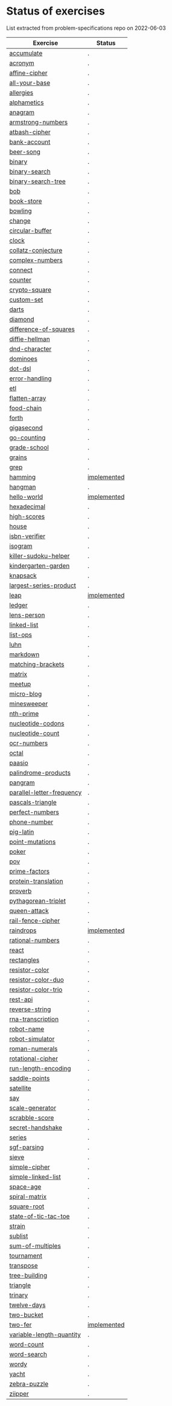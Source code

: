 # Status of exercises

List extracted from problem-specifications repo on 2022-06-03

| Exercise | Status |
| --- | --- |
| [accumulate](https://github.com/exercism/problem-specifications/tree/main/exercises/accumulate/) | . |
| [acronym](https://github.com/exercism/problem-specifications/tree/main/exercises/acronym/) | . |
| [affine-cipher](https://github.com/exercism/problem-specifications/tree/main/exercises/affine-cipher/) | . |
| [all-your-base](https://github.com/exercism/problem-specifications/tree/main/exercises/all-your-base/) | . |
| [allergies](https://github.com/exercism/problem-specifications/tree/main/exercises/allergies/) | . |
| [alphametics](https://github.com/exercism/problem-specifications/tree/main/exercises/alphametics/) | . |
| [anagram](https://github.com/exercism/problem-specifications/tree/main/exercises/anagram/) | . |
| [armstrong-numbers](https://github.com/exercism/problem-specifications/tree/main/exercises/armstrong-numbers/) | . |
| [atbash-cipher](https://github.com/exercism/problem-specifications/tree/main/exercises/atbash-cipher/) | . |
| [bank-account](https://github.com/exercism/problem-specifications/tree/main/exercises/bank-account/) | . |
| [beer-song](https://github.com/exercism/problem-specifications/tree/main/exercises/beer-song/) | . |
| [binary](https://github.com/exercism/problem-specifications/tree/main/exercises/binary/) | . |
| [binary-search](https://github.com/exercism/problem-specifications/tree/main/exercises/binary-search/) | . |
| [binary-search-tree](https://github.com/exercism/problem-specifications/tree/main/exercises/binary-search-tree/) | . |
| [bob](https://github.com/exercism/problem-specifications/tree/main/exercises/bob/)| . |
| [book-store](https://github.com/exercism/problem-specifications/tree/main/exercises/book-store/) | . |
| [bowling](https://github.com/exercism/problem-specifications/tree/main/exercises/bowling/) | . |
| [change](https://github.com/exercism/problem-specifications/tree/main/exercises/change/) | . |
| [circular-buffer](https://github.com/exercism/problem-specifications/tree/main/exercises/circular-buffer/) | . |
| [clock](https://github.com/exercism/problem-specifications/tree/main/exercises/clock/) | . |
| [collatz-conjecture](https://github.com/exercism/problem-specifications/tree/main/exercises/collatz-conjecture/) | . |
| [complex-numbers](https://github.com/exercism/problem-specifications/tree/main/exercises/complex-numbers/) | . |
| [connect](https://github.com/exercism/problem-specifications/tree/main/exercises/connect/) | . |
| [counter](https://github.com/exercism/problem-specifications/tree/main/exercises/counter/) | . |
| [crypto-square](https://github.com/exercism/problem-specifications/tree/main/exercises/crypto-square/) | . |
| [custom-set](https://github.com/exercism/problem-specifications/tree/main/exercises/custom-set/) | . |
| [darts](https://github.com/exercism/problem-specifications/tree/main/exercises/darts/) | . |
| [diamond](https://github.com/exercism/problem-specifications/tree/main/exercises/diamond/) | . |
| [difference-of-squares](https://github.com/exercism/problem-specifications/tree/main/exercises/difference-of-squares/) | . |
| [diffie-hellman](https://github.com/exercism/problem-specifications/tree/main/exercises/diffie-hellman/) | . |
| [dnd-character](https://github.com/exercism/problem-specifications/tree/main/exercises/dnd-character/) | . |
| [dominoes](https://github.com/exercism/problem-specifications/tree/main/exercises/dominoes/) | . |
| [dot-dsl](https://github.com/exercism/problem-specifications/tree/main/exercises/dot-dsl/) | . |
| [error-handling](https://github.com/exercism/problem-specifications/tree/main/exercises/error-handling/) | . |
| [etl](https://github.com/exercism/problem-specifications/tree/main/exercises/etl/)| . |
| [flatten-array](https://github.com/exercism/problem-specifications/tree/main/exercises/flatten-array/) | . |
| [food-chain](https://github.com/exercism/problem-specifications/tree/main/exercises/food-chain/) | . |
| [forth](https://github.com/exercism/problem-specifications/tree/main/exercises/forth/) | . |
| [gigasecond](https://github.com/exercism/problem-specifications/tree/main/exercises/gigasecond/) | . |
| [go-counting](https://github.com/exercism/problem-specifications/tree/main/exercises/go-counting/) | . |
| [grade-school](https://github.com/exercism/problem-specifications/tree/main/exercises/grade-school/) | . |
| [grains](https://github.com/exercism/problem-specifications/tree/main/exercises/grains/) | . |
| [grep](https://github.com/exercism/problem-specifications/tree/main/exercises/grep/)| . |
| [hamming](https://github.com/exercism/problem-specifications/tree/main/exercises/hamming/) | [implemented](https://github.com/exercism/awk/pull/5) |
| [hangman](https://github.com/exercism/problem-specifications/tree/main/exercises/hangman/) | . |
| [hello-world](https://github.com/exercism/problem-specifications/tree/main/exercises/hello-world/) | [implemented](https://github.com/exercism/awk/pull/3) |
| [hexadecimal](https://github.com/exercism/problem-specifications/tree/main/exercises/hexadecimal/) | . |
| [high-scores](https://github.com/exercism/problem-specifications/tree/main/exercises/high-scores/) | . |
| [house](https://github.com/exercism/problem-specifications/tree/main/exercises/house/) | . |
| [isbn-verifier](https://github.com/exercism/problem-specifications/tree/main/exercises/isbn-verifier/) | . |
| [isogram](https://github.com/exercism/problem-specifications/tree/main/exercises/isogram/) | . |
| [killer-sudoku-helper](https://github.com/exercism/problem-specifications/tree/main/exercises/killer-sudoku-helper/) | . |
| [kindergarten-garden](https://github.com/exercism/problem-specifications/tree/main/exercises/kindergarten-garden/) | . |
| [knapsack](https://github.com/exercism/problem-specifications/tree/main/exercises/knapsack/) | . |
| [largest-series-product](https://github.com/exercism/problem-specifications/tree/main/exercises/largest-series-product/) | . |
| [leap](https://github.com/exercism/problem-specifications/tree/main/exercises/leap/)| [implemented](https://github.com/exercism/awk/pull/3) |
| [ledger](https://github.com/exercism/problem-specifications/tree/main/exercises/ledger/) | . |
| [lens-person](https://github.com/exercism/problem-specifications/tree/main/exercises/lens-person/) | . |
| [linked-list](https://github.com/exercism/problem-specifications/tree/main/exercises/linked-list/) | . |
| [list-ops](https://github.com/exercism/problem-specifications/tree/main/exercises/list-ops/) | . |
| [luhn](https://github.com/exercism/problem-specifications/tree/main/exercises/luhn/)| . |
| [markdown](https://github.com/exercism/problem-specifications/tree/main/exercises/markdown/) | . |
| [matching-brackets](https://github.com/exercism/problem-specifications/tree/main/exercises/matching-brackets/) | . |
| [matrix](https://github.com/exercism/problem-specifications/tree/main/exercises/matrix/) | . |
| [meetup](https://github.com/exercism/problem-specifications/tree/main/exercises/meetup/) | . |
| [micro-blog](https://github.com/exercism/problem-specifications/tree/main/exercises/micro-blog/) | . |
| [minesweeper](https://github.com/exercism/problem-specifications/tree/main/exercises/minesweeper/) | . |
| [nth-prime](https://github.com/exercism/problem-specifications/tree/main/exercises/nth-prime/) | . |
| [nucleotide-codons](https://github.com/exercism/problem-specifications/tree/main/exercises/nucleotide-codons/) | . |
| [nucleotide-count](https://github.com/exercism/problem-specifications/tree/main/exercises/nucleotide-count/) | . |
| [ocr-numbers](https://github.com/exercism/problem-specifications/tree/main/exercises/ocr-numbers/) | . |
| [octal](https://github.com/exercism/problem-specifications/tree/main/exercises/octal/) | . |
| [paasio](https://github.com/exercism/problem-specifications/tree/main/exercises/paasio/) | . |
| [palindrome-products](https://github.com/exercism/problem-specifications/tree/main/exercises/palindrome-products/) | . |
| [pangram](https://github.com/exercism/problem-specifications/tree/main/exercises/pangram/) | . |
| [parallel-letter-frequency](https://github.com/exercism/problem-specifications/tree/main/exercises/parallel-letter-frequency/) | . |
| [pascals-triangle](https://github.com/exercism/problem-specifications/tree/main/exercises/pascals-triangle/) | . |
| [perfect-numbers](https://github.com/exercism/problem-specifications/tree/main/exercises/perfect-numbers/) | . |
| [phone-number](https://github.com/exercism/problem-specifications/tree/main/exercises/phone-number/) | . |
| [pig-latin](https://github.com/exercism/problem-specifications/tree/main/exercises/pig-latin/) | . |
| [point-mutations](https://github.com/exercism/problem-specifications/tree/main/exercises/point-mutations/) | . |
| [poker](https://github.com/exercism/problem-specifications/tree/main/exercises/poker/) | . |
| [pov](https://github.com/exercism/problem-specifications/tree/main/exercises/pov/)| . |
| [prime-factors](https://github.com/exercism/problem-specifications/tree/main/exercises/prime-factors/) | . |
| [protein-translation](https://github.com/exercism/problem-specifications/tree/main/exercises/protein-translation/) | . |
| [proverb](https://github.com/exercism/problem-specifications/tree/main/exercises/proverb/) | . |
| [pythagorean-triplet](https://github.com/exercism/problem-specifications/tree/main/exercises/pythagorean-triplet/) | . |
| [queen-attack](https://github.com/exercism/problem-specifications/tree/main/exercises/queen-attack/) | . |
| [rail-fence-cipher](https://github.com/exercism/problem-specifications/tree/main/exercises/rail-fence-cipher/) | . |
| [raindrops](https://github.com/exercism/problem-specifications/tree/main/exercises/raindrops/) | [implemented](https://github.com/exercism/awk/pull/3) |
| [rational-numbers](https://github.com/exercism/problem-specifications/tree/main/exercises/rational-numbers/) | . |
| [react](https://github.com/exercism/problem-specifications/tree/main/exercises/react/) | . |
| [rectangles](https://github.com/exercism/problem-specifications/tree/main/exercises/rectangles/) | . |
| [resistor-color](https://github.com/exercism/problem-specifications/tree/main/exercises/resistor-color/) | . |
| [resistor-color-duo](https://github.com/exercism/problem-specifications/tree/main/exercises/resistor-color-duo/) | . |
| [resistor-color-trio](https://github.com/exercism/problem-specifications/tree/main/exercises/resistor-color-trio/) | . |
| [rest-api](https://github.com/exercism/problem-specifications/tree/main/exercises/rest-api/) | . |
| [reverse-string](https://github.com/exercism/problem-specifications/tree/main/exercises/reverse-string/) | . |
| [rna-transcription](https://github.com/exercism/problem-specifications/tree/main/exercises/rna-transcription/) | . |
| [robot-name](https://github.com/exercism/problem-specifications/tree/main/exercises/robot-name/) | . |
| [robot-simulator](https://github.com/exercism/problem-specifications/tree/main/exercises/robot-simulator/) | . |
| [roman-numerals](https://github.com/exercism/problem-specifications/tree/main/exercises/roman-numerals/) | . |
| [rotational-cipher](https://github.com/exercism/problem-specifications/tree/main/exercises/rotational-cipher/) | . |
| [run-length-encoding](https://github.com/exercism/problem-specifications/tree/main/exercises/run-length-encoding/) | . |
| [saddle-points](https://github.com/exercism/problem-specifications/tree/main/exercises/saddle-points/) | . |
| [satellite](https://github.com/exercism/problem-specifications/tree/main/exercises/satellite/) | . |
| [say](https://github.com/exercism/problem-specifications/tree/main/exercises/say/)| . |
| [scale-generator](https://github.com/exercism/problem-specifications/tree/main/exercises/scale-generator/) | . |
| [scrabble-score](https://github.com/exercism/problem-specifications/tree/main/exercises/scrabble-score/) | . |
| [secret-handshake](https://github.com/exercism/problem-specifications/tree/main/exercises/secret-handshake/) | . |
| [series](https://github.com/exercism/problem-specifications/tree/main/exercises/series/) | . |
| [sgf-parsing](https://github.com/exercism/problem-specifications/tree/main/exercises/sgf-parsing/) | . |
| [sieve](https://github.com/exercism/problem-specifications/tree/main/exercises/sieve/) | . |
| [simple-cipher](https://github.com/exercism/problem-specifications/tree/main/exercises/simple-cipher/) | . |
| [simple-linked-list](https://github.com/exercism/problem-specifications/tree/main/exercises/simple-linked-list/) | . |
| [space-age](https://github.com/exercism/problem-specifications/tree/main/exercises/space-age/) | . |
| [spiral-matrix](https://github.com/exercism/problem-specifications/tree/main/exercises/spiral-matrix/) | . |
| [square-root](https://github.com/exercism/problem-specifications/tree/main/exercises/square-root/) | . |
| [state-of-tic-tac-toe](https://github.com/exercism/problem-specifications/tree/main/exercises/state-of-tic-tac-toe/) | . |
| [strain](https://github.com/exercism/problem-specifications/tree/main/exercises/strain/) | . |
| [sublist](https://github.com/exercism/problem-specifications/tree/main/exercises/sublist/) | . |
| [sum-of-multiples](https://github.com/exercism/problem-specifications/tree/main/exercises/sum-of-multiples/) | . |
| [tournament](https://github.com/exercism/problem-specifications/tree/main/exercises/tournament/) | . |
| [transpose](https://github.com/exercism/problem-specifications/tree/main/exercises/transpose/) | . |
| [tree-building](https://github.com/exercism/problem-specifications/tree/main/exercises/tree-building/) | . |
| [triangle](https://github.com/exercism/problem-specifications/tree/main/exercises/triangle/) | . |
| [trinary](https://github.com/exercism/problem-specifications/tree/main/exercises/trinary/) | . |
| [twelve-days](https://github.com/exercism/problem-specifications/tree/main/exercises/twelve-days/) | . |
| [two-bucket](https://github.com/exercism/problem-specifications/tree/main/exercises/two-bucket/) | . |
| [two-fer](https://github.com/exercism/problem-specifications/tree/main/exercises/two-fer/) | [implemented](https://github.com/exercism/awk/pull/3) |
| [variable-length-quantity](https://github.com/exercism/problem-specifications/tree/main/exercises/variable-length-quantity/) | . |
| [word-count](https://github.com/exercism/problem-specifications/tree/main/exercises/word-count/) | . |
| [word-search](https://github.com/exercism/problem-specifications/tree/main/exercises/word-search/) | . |
| [wordy](https://github.com/exercism/problem-specifications/tree/main/exercises/wordy/) | . |
| [yacht](https://github.com/exercism/problem-specifications/tree/main/exercises/yacht/) | . |
| [zebra-puzzle](https://github.com/exercism/problem-specifications/tree/main/exercises/zebra-puzzle/) | . |
| [ziipper](https://github.com/exercism/problem-specifications/tree/main/exercises/ziipper/) | . |
